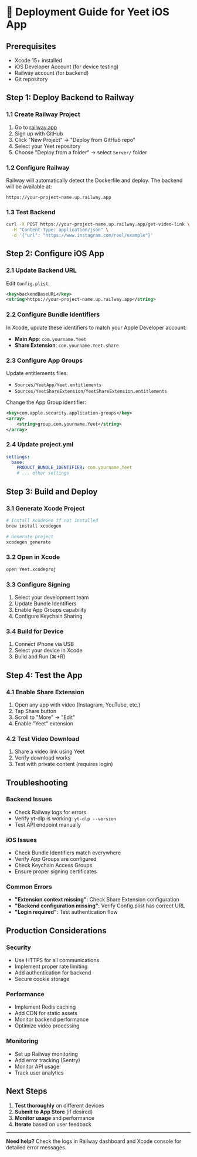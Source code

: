 # 🚀 Deployment Guide for Yeet iOS App

## Prerequisites

- Xcode 15+ installed
- iOS Developer Account (for device testing)
- Railway account (for backend)
- Git repository

## Step 1: Deploy Backend to Railway

### 1.1 Create Railway Project
1. Go to [railway.app](https://railway.app)
2. Sign up with GitHub
3. Click "New Project" → "Deploy from GitHub repo"
4. Select your Yeet repository
5. Choose "Deploy from a folder" → select `Server/` folder

### 1.2 Configure Railway
Railway will automatically detect the Dockerfile and deploy. The backend will be available at:
```
https://your-project-name.up.railway.app
```

### 1.3 Test Backend
```bash
curl -X POST https://your-project-name.up.railway.app/get-video-link \
  -H "Content-Type: application/json" \
  -d '{"url": "https://www.instagram.com/reel/example"}'
```

## Step 2: Configure iOS App

### 2.1 Update Backend URL
Edit `Config.plist`:
```xml
<key>backendBaseURL</key>
<string>https://your-project-name.up.railway.app</string>
```

### 2.2 Configure Bundle Identifiers
In Xcode, update these identifiers to match your Apple Developer account:
- **Main App**: `com.yourname.Yeet`
- **Share Extension**: `com.yourname.Yeet.share`

### 2.3 Configure App Groups
Update entitlements files:
- `Sources/YeetApp/Yeet.entitlements`
- `Sources/YeetShareExtension/YeetShareExtension.entitlements`

Change the App Group identifier:
```xml
<key>com.apple.security.application-groups</key>
<array>
    <string>group.com.yourname.Yeet</string>
</array>
```

### 2.4 Update project.yml
```yaml
settings:
  base:
    PRODUCT_BUNDLE_IDENTIFIER: com.yourname.Yeet
    # ... other settings
```

## Step 3: Build and Deploy

### 3.1 Generate Xcode Project
```bash
# Install XcodeGen if not installed
brew install xcodegen

# Generate project
xcodegen generate
```

### 3.2 Open in Xcode
```bash
open Yeet.xcodeproj
```

### 3.3 Configure Signing
1. Select your development team
2. Update Bundle Identifiers
3. Enable App Groups capability
4. Configure Keychain Sharing

### 3.4 Build for Device
1. Connect iPhone via USB
2. Select your device in Xcode
3. Build and Run (⌘+R)

## Step 4: Test the App

### 4.1 Enable Share Extension
1. Open any app with video (Instagram, YouTube, etc.)
2. Tap Share button
3. Scroll to "More" → "Edit"
4. Enable "Yeet" extension

### 4.2 Test Video Download
1. Share a video link using Yeet
2. Verify download works
3. Test with private content (requires login)

## Troubleshooting

### Backend Issues
- Check Railway logs for errors
- Verify yt-dlp is working: `yt-dlp --version`
- Test API endpoint manually

### iOS Issues
- Check Bundle Identifiers match everywhere
- Verify App Groups are configured
- Check Keychain Access Groups
- Ensure proper signing certificates

### Common Errors
- **"Extension context missing"**: Check Share Extension configuration
- **"Backend configuration missing"**: Verify Config.plist has correct URL
- **"Login required"**: Test authentication flow

## Production Considerations

### Security
- Use HTTPS for all communications
- Implement proper rate limiting
- Add authentication for backend
- Secure cookie storage

### Performance
- Implement Redis caching
- Add CDN for static assets
- Monitor backend performance
- Optimize video processing

### Monitoring
- Set up Railway monitoring
- Add error tracking (Sentry)
- Monitor API usage
- Track user analytics

## Next Steps

1. **Test thoroughly** on different devices
2. **Submit to App Store** (if desired)
3. **Monitor usage** and performance
4. **Iterate** based on user feedback

---

**Need help?** Check the logs in Railway dashboard and Xcode console for detailed error messages.
